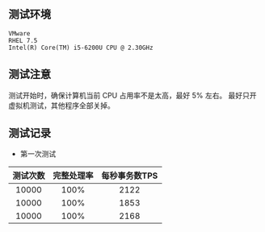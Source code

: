 
## 测试环境

    VMware
    RHEL 7.5
    Intel(R) Core(TM) i5-6200U CPU @ 2.30GHz

## 测试注意

测试开始时，确保计算机当前 CPU 占用率不是太高，最好 5% 左右。
最好只开虚拟机测试，其他程序全部关掉。

## 测试记录

- 第一次测试

| 测试次数 | 完整处理率 | 每秒事务数TPS |   
|:-------:|:---------:|:-------------:|
|  10000  |   100%    |      2122     |
|  10000  |   100%    |      1853     |
|  10000  |   100%    |      2168     |
